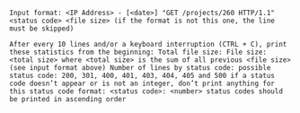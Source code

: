 `Input format: <IP Address> - [<date>] "GET /projects/260 HTTP/1.1" <status code> <file size> (if the format is not this one, the line must be skipped)
`

`After every 10 lines and/or a keyboard interruption (CTRL + C), print these statistics from the beginning:
    Total file size: File size: <total size>
    where <total size> is the sum of all previous <file size> (see input format above)
    Number of lines by status code:
    possible status code: 200, 301, 400, 401, 403, 404, 405 and 500
    if a status code doesn’t appear or is not an integer, don’t print anything for this status code
    format: <status code>: <number>
    status codes should be printed in ascending order
`
